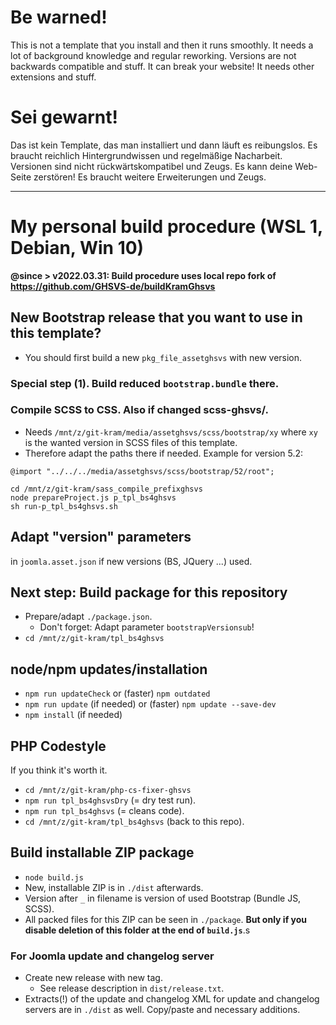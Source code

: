 # Be warned!
This is not a template that you install and then it runs smoothly. It needs a lot of background knowledge and regular reworking. Versions are not backwards compatible and stuff. It can break your website! It needs other extensions and stuff.

# Sei gewarnt!
Das ist kein Template, das man installiert und dann läuft es reibungslos. Es braucht reichlich Hintergrundwissen und regelmäßige Nacharbeit. Versionen sind nicht rückwärtskompatibel und Zeugs. Es kann deine Web-Seite zerstören! Es braucht weitere Erweiterungen und Zeugs.

----------------
# My personal build procedure (WSL 1, Debian, Win 10)

**@since > v2022.03.31: Build procedure uses local repo fork of https://github.com/GHSVS-de/buildKramGhsvs**

## New Bootstrap release that you want to use in this template?
- You should first build a new `pkg_file_assetghsvs` with new version.

### Special step (1). Build reduced `bootstrap.bundle` there.

### Compile SCSS to CSS. Also if changed scss-ghsvs/.
- Needs `/mnt/z/git-kram/media/assetghsvs/scss/bootstrap/xy` where `xy` is the wanted version in SCSS files of this template.
- Therefore adapt the paths there if needed. Example for version 5.2:

`@import "../../../media/assetghsvs/scss/bootstrap/52/root";`

```
cd /mnt/z/git-kram/sass_compile_prefixghsvs
node prepareProject.js p_tpl_bs4ghsvs
sh run-p_tpl_bs4ghsvs.sh
```

## Adapt "version" parameters
in `joomla.asset.json` if new versions (BS, JQuery ...) used.

## Next step: Build package for this repository
- Prepare/adapt `./package.json`.
  - Don't forget: Adapt parameter `bootstrapVersionsub`!
- `cd /mnt/z/git-kram/tpl_bs4ghsvs`

## node/npm updates/installation
- `npm run updateCheck` or (faster) `npm outdated`
- `npm run update` (if needed) or (faster) `npm update --save-dev`
- `npm install` (if needed)

## PHP Codestyle
If you think it's worth it.
- `cd /mnt/z/git-kram/php-cs-fixer-ghsvs`
- `npm run tpl_bs4ghsvsDry` (= dry test run).
- `npm run tpl_bs4ghsvs` (= cleans code).
- `cd /mnt/z/git-kram/tpl_bs4ghsvs` (back to this repo).

## Build installable ZIP package
- `node build.js`
- New, installable ZIP is in `./dist` afterwards.
- Version after `_` in filename is version of used Bootstrap (Bundle JS, SCSS).
- All packed files for this ZIP can be seen in `./package`. **But only if you disable deletion of this folder at the end of `build.js`**.s

### For Joomla update and changelog server
- Create new release with new tag.
  - See release description in `dist/release.txt`.
- Extracts(!) of the update and changelog XML for update and changelog servers are in `./dist` as well. Copy/paste and necessary additions.
